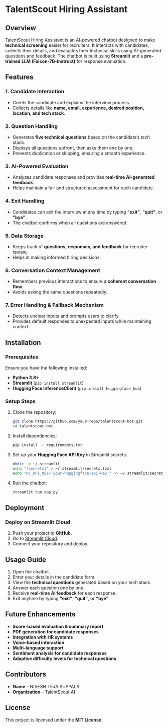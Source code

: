 # TalentScout Hiring Assistant

## Overview

TalentScout Hiring Assistant is an AI-powered chatbot designed to make **technical screening** easier for recruiters. It interacts with candidates, collects their details, and evaluates their technical skills using AI-generated questions and feedback. The chatbot is built using **Streamlit** and a **pre-trained LLM (Falcon-7B-Instruct)** for response evaluation.

## Features

### **1. Candidate Interaction**
- Greets the candidate and explains the interview process.
- Collects details like **name, email, experience, desired position, location, and tech stack**.

### **2. Question Handling**
- Generates **five technical questions** based on the candidate’s tech stack.
- Displays all questions upfront, then asks them one by one.
- Prevents duplication or skipping, ensuring a smooth experience.

### **3. AI-Powered Evaluation**
- Analyzes candidate responses and provides **real-time AI-generated feedback**.
- Helps maintain a fair and structured assessment for each candidate.

### **4. Exit Handling**
- Candidates can exit the interview at any time by typing **"exit"**, **"quit"**, or **"bye"**.
- The chatbot confirms when all questions are answered.

### **5. Data Storage**
- Keeps track of **questions, responses, and feedback** for recruiter review.
- Helps in making informed hiring decisions.

### **6. Conversation Context Management**
- Remembers previous interactions to ensure a **coherent conversation flow**.
- Avoids asking the same questions repeatedly.

### **7. Error Handling & Fallback Mechanism**
- Detects unclear inputs and prompts users to clarify.
- Provides default responses to unexpected inputs while maintaining context.

## Installation

### **Prerequisites**
Ensure you have the following installed:
- **Python 3.8+**
- **Streamlit** (`pip install streamlit`)
- **Hugging Face InferenceClient** (`pip install huggingface_hub`)

### **Setup Steps**

1. Clone the repository:
   ```sh
   git clone https://github.com/your-repo/talentscout-bot.git
   cd talentscout-bot
   ```
2. Install dependencies:
   ```sh
   pip install -r requirements.txt
   ```
3. Set up your **Hugging Face API Key** in Streamlit secrets:
   ```sh
   mkdir -p ~/.streamlit
   echo "[secrets]" > ~/.streamlit/secrets.toml
   echo "HF_API_KEY='your-huggingface-api-key'" >> ~/.streamlit/secrets.toml
   ```
4. Run the chatbot:
   ```sh
   streamlit run app.py
   ```

## Deployment

### **Deploy on Streamlit Cloud**
1. Push your project to **GitHub**.
2. Go to [Streamlit Cloud](https://share.streamlit.io/).
3. Connect your repository and deploy.

## Usage Guide

1. Open the chatbot.
2. Enter your details in the candidate form.
3. View the **technical questions** generated based on your tech stack.
4. Answer each question one by one.
5. Receive **real-time AI feedback** for each response.
6. Exit anytime by typing **"exit"**, **"quit"**, or **"bye"**.

## Future Enhancements

- **Score-based evaluation & summary report**
- **PDF generation for candidate responses**
- **Integration with HR systems**
- **Voice-based interaction**
- **Multi-language support**
- **Sentiment analysis for candidate responses**
- **Adaptive difficulty levels for technical questions**

## Contributors

- **Name** – NIVESH TEJA SUPPALA
- **Organization** – TalentScout AI

## License

This project is licensed under the **MIT License**.

